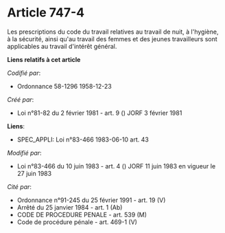 # Article 747-4

Les prescriptions du code du travail relatives au travail de nuit, à l'hygiène, à la sécurité, ainsi qu'au travail des femmes
et des jeunes travailleurs sont applicables au travail d'intérêt général.

**Liens relatifs à cet article**

_Codifié par_:

  - Ordonnance 58-1296 1958-12-23

_Créé par_:

  - Loi n°81-82 du 2 février 1981 - art. 9 () JORF 3 février 1981

**Liens**:

  - SPEC_APPLI: Loi n°83-466 1983-06-10 art. 43

_Modifié par_:

  - Loi n°83-466 du 10 juin 1983 - art. 4 () JORF 11 juin 1983 en vigueur le 27 juin 1983

_Cité par_:

  - Ordonnance n°91-245 du 25 février 1991 - art. 19 (V)
  - Arrêté du 25 janvier 1984 - art. 1 (Ab)
  - CODE DE PROCEDURE PENALE - art. 539 (M)
  - Code de procédure pénale - art. 469-1 (V)
